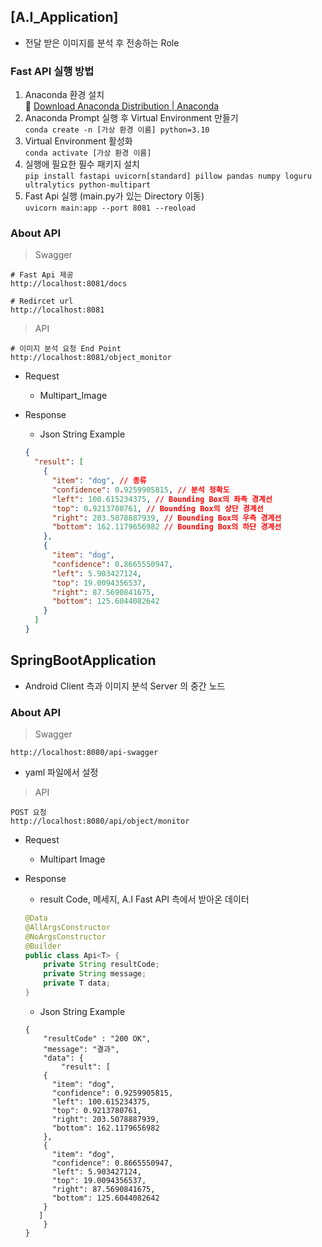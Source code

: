 ## [A.I_Application]
- 전달 받은 이미지를 분석 후 전송하는 Role

### Fast API 실행 방법

1. Anaconda 환경 설치</br>
📎 [Download Anaconda Distribution | Anaconda](https://www.anaconda.com/download)
2. Anaconda Prompt 실행 후 Virtual Environment 만들기</br>
`conda create -n [가상 환경 이름] python=3.10` 
3. Virtual Environment 활성화</br>
`conda activate [가상 환경 이름]`
4. 실행에 필요한 필수 패키지 설치</br>
`pip install fastapi uvicorn[standard] pillow pandas numpy loguru ultralytics python-multipart`
5. Fast Api 실행 (main.py가 있는 Directory 이동)</br>
`uvicorn main:app --port 8081 --reoload`

### About API

> Swagger
> 

```
# Fast Api 제공
http://localhost:8081/docs

# Redircet url
http://localhost:8081
```

> API
> 

```
# 이미지 분석 요청 End Point
http://localhost:8081/object_monitor
```

- Request
    - Multipart_Image
- Response
    - Json String Example
    
    ```json
    {
      "result": [
        {
          "item": "dog", // 종류
          "confidence": 0.9259905815, // 분석 정확도
          "left": 100.615234375, // Bounding Box의 좌측 경계선
          "top": 0.9213780761, // Bounding Box의 상단 경계선
          "right": 203.5078887939, // Bounding Box의 우측 경계선
          "bottom": 162.1179656982 // Bounding Box의 하단 경계선
        },
        {
          "item": "dog",
          "confidence": 0.8665550947,
          "left": 5.903427124,
          "top": 19.0094356537,
          "right": 87.5690841675,
          "bottom": 125.6044082642
        }
      ]
    }
    ```
## SpringBootApplication
- Android Client 측과 이미지 분석 Server 의 중간 노드
### About API

> Swagger
> 

```
http://localhost:8080/api-swagger
```

- yaml 파일에서 설정

> API
> 

```
POST 요청
http://localhost:8080/api/object/monitor
```

- Request
    - Multipart Image
- Response
    - result Code, 메세지, A.I Fast API 측에서 받아온 데이터
    
    ```java
    @Data
    @AllArgsConstructor
    @NoArgsConstructor
    @Builder
    public class Api<T> {
    	private String resultCode;
    	private String message;
    	private T data;
    }
    ```
    
    - Json String Example
    
    ```
    {
    	"resultCode" : "200 OK",
    	"message": "결과",
    	"data": {
    		"result": [
        {
          "item": "dog", 
          "confidence": 0.9259905815, 
          "left": 100.615234375, 
          "top": 0.9213780761, 
          "right": 203.5078887939, 
          "bottom": 162.1179656982 
        },
        {
          "item": "dog",
          "confidence": 0.8665550947,
          "left": 5.903427124,
          "top": 19.0094356537,
          "right": 87.5690841675,
          "bottom": 125.6044082642
        }
       ]
    	}
    }
    ```
